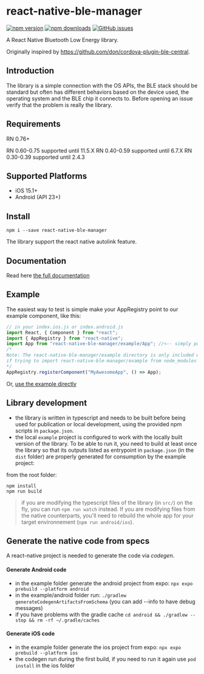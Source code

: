 # react-native-ble-manager

[![npm version](https://img.shields.io/npm/v/react-native-ble-manager.svg?style=flat)](https://www.npmjs.com/package/react-native-ble-manager)
[![npm downloads](https://img.shields.io/npm/dm/react-native-ble-manager.svg?style=flat)](https://www.npmjs.com/package/react-native-ble-manager)
[![GitHub issues](https://img.shields.io/github/issues/innoveit/react-native-ble-manager.svg?style=flat)](https://github.com/innoveit/react-native-ble-manager/issues)

A React Native Bluetooth Low Energy library.

Originally inspired by https://github.com/don/cordova-plugin-ble-central.

## Introduction

The library is a simple connection with the OS APIs, the BLE stack should be standard but often has different behaviors based on the device used, the operating system and the BLE chip it connects to. Before opening an issue verify that the problem is really the library.

## Requirements

RN 0.76+

RN 0.60-0.75 supported until 11.5.X
RN 0.40-0.59 supported until 6.7.X
RN 0.30-0.39 supported until 2.4.3

## Supported Platforms

- iOS 15.1+
- Android (API 23+)

## Install

```shell
npm i --save react-native-ble-manager
```

The library support the react native autolink feature.

## Documentation

Read here [the full documentation](https://innoveit.github.io/react-native-ble-manager/)


## Example

The easiest way to test is simple make your AppRegistry point to our example component, like this:

```javascript
// in your index.ios.js or index.android.js
import React, { Component } from "react";
import { AppRegistry } from "react-native";
import App from "react-native-ble-manager/example/App"; //<-- simply point to the example js!
/* 
Note: The react-native-ble-manager/example directory is only included when cloning the repo, the above import will not work 
if trying to import react-native-ble-manager/example from node_modules
*/
AppRegistry.registerComponent("MyAwesomeApp", () => App);
```

Or, [use the example directly](example)


## Library development

- the library is written in typescript and needs to be built before being used for publication or local development, using the provided npm scripts in `package.json`.
- the local `example` project is configured to work with the locally built version of the library. To be able to run it, you need to build at least once the library so that its outputs listed as entrypoint in `package.json` (in the `dist` folder) are properly generated for consumption by the example project:

from the root folder:

```shell
npm install
npm run build
```

> if you are modifying the typescript files of the library (in `src/`) on the fly, you can run `npm run watch` instead. If you are modifying files from the native counterparts, you'll need to rebuild the whole app for your target environnement (`npm run android/ios`).

## Generate the native code from specs
A react-native project is needed to generate the code via *codegen*.

#### Generate Android code
- in the example folder generate the android project from expo: `npx expo prebuild --platform android`
- in the example/android folder run: `./gradlew generateCodegenArtifactsFromSchema` (you can add --info to have debug messages)
- if you have problems with the gradle cache `cd android && ./gradlew --stop && rm -rf ~/.gradle/caches`

#### Generate iOS code
- in the example folder generate the ios project from expo: `npx expo prebuild --platform ios`
- the codegen run during the first build, if you need to run it again use `pod install` in the ios folder